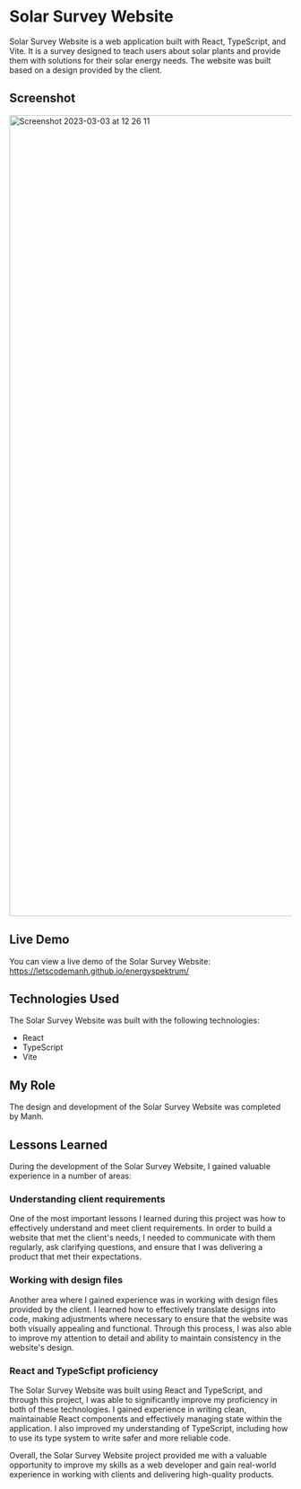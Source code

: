 # Solar Survey Website

Solar Survey Website is a web application built with React, TypeScript, and Vite. It is a survey designed to teach users about solar plants and provide them with solutions for their solar energy needs. The website was built based on a design provided by the client.

## Screenshot

<img width="1427" alt="Screenshot 2023-03-03 at 12 26 11" src="https://user-images.githubusercontent.com/98701957/222709185-edae5f6e-4382-4159-b599-53699a7d4b43.png">

## Live Demo

You can view a live demo of the Solar Survey Website: https://letscodemanh.github.io/energyspektrum/

## Technologies Used

The Solar Survey Website was built with the following technologies:

- React
- TypeScript
- Vite

## My Role

The design and development of the Solar Survey Website was completed by Manh.

## Lessons Learned

During the development of the Solar Survey Website, I gained valuable experience in a number of areas:

### Understanding client requirements

One of the most important lessons I learned during this project was how to effectively understand and meet client requirements. In order to build a website that met the client's needs, I needed to communicate with them regularly, ask clarifying questions, and ensure that I was delivering a product that met their expectations.

### Working with design files

Another area where I gained experience was in working with design files provided by the client. I learned how to effectively translate designs into code, making adjustments where necessary to ensure that the website was both visually appealing and functional. Through this process, I was also able to improve my attention to detail and ability to maintain consistency in the website's design.

### React and TypeScfipt proficiency

The Solar Survey Website was built using React and TypeScript, and through this project, I was able to significantly improve my proficiency in both of these technologies. I gained experience in writing clean, maintainable React components and effectively managing state within the application. I also improved my understanding of TypeScript, including how to use its type system to write safer and more reliable code.

Overall, the Solar Survey Website project provided me with a valuable opportunity to improve my skills as a web developer and gain real-world experience in working with clients and delivering high-quality products.
